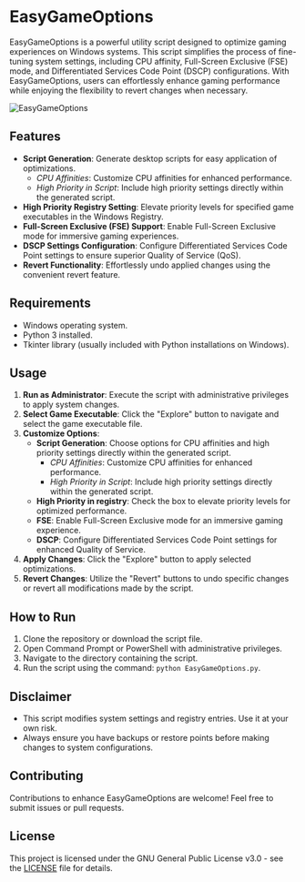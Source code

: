 # EasyGameOptions

EasyGameOptions is a powerful utility script designed to optimize gaming experiences on Windows systems. This script simplifies the process of fine-tuning system settings, including CPU affinity, Full-Screen Exclusive (FSE) mode, and Differentiated Services Code Point (DSCP) configurations. With EasyGameOptions, users can effortlessly enhance gaming performance while enjoying the flexibility to revert changes when necessary.

![EasyGameOptions](https://github.com/eskezje/EasyGameOptions/assets/114604325/d7cb196f-171a-46c1-952b-2e0fe2f661ba)

## Features

- **Script Generation**: Generate desktop scripts for easy application of optimizations.
  - *CPU Affinities*: Customize CPU affinities for enhanced performance.
  - *High Priority in Script*: Include high priority settings directly within the generated script.
- **High Priority Registry Setting**: Elevate priority levels for specified game executables in the Windows Registry.
- **Full-Screen Exclusive (FSE) Support**: Enable Full-Screen Exclusive mode for immersive gaming experiences.
- **DSCP Settings Configuration**: Configure Differentiated Services Code Point settings to ensure superior Quality of Service (QoS).
- **Revert Functionality**: Effortlessly undo applied changes using the convenient revert feature.

## Requirements

- Windows operating system.
- Python 3 installed.
- Tkinter library (usually included with Python installations on Windows).

## Usage

1. **Run as Administrator**: Execute the script with administrative privileges to apply system changes.
2. **Select Game Executable**: Click the "Explore" button to navigate and select the game executable file.
3. **Customize Options**:
   - **Script Generation**: Choose options for CPU affinities and high priority settings directly within the generated script.
     - *CPU Affinities*: Customize CPU affinities for enhanced performance.
     - *High Priority in Script*: Include high priority settings directly within the generated script.
   - **High Priority in registry**: Check the box to elevate priority levels for optimized performance.
   - **FSE**: Enable Full-Screen Exclusive mode for an immersive gaming experience.
   - **DSCP**: Configure Differentiated Services Code Point settings for enhanced Quality of Service.
4. **Apply Changes**: Click the "Explore" button to apply selected optimizations.
5. **Revert Changes**: Utilize the "Revert" buttons to undo specific changes or revert all modifications made by the script.

## How to Run

1. Clone the repository or download the script file.
2. Open Command Prompt or PowerShell with administrative privileges.
3. Navigate to the directory containing the script.
4. Run the script using the command: `python EasyGameOptions.py`.

## Disclaimer

- This script modifies system settings and registry entries. Use it at your own risk.
- Always ensure you have backups or restore points before making changes to system configurations.

## Contributing

Contributions to enhance EasyGameOptions are welcome! Feel free to submit issues or pull requests.

## License

This project is licensed under the GNU General Public License v3.0 - see the [LICENSE](LICENSE) file for details.
